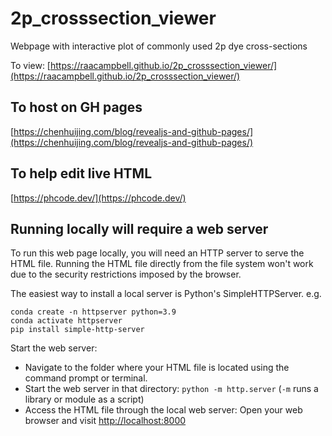 # 2p_crosssection_viewer
Webpage with interactive plot of commonly used 2p dye cross-sections

To view: [https://raacampbell.github.io/2p_crosssection_viewer/](https://raacampbell.github.io/2p_crosssection_viewer/)


## To host on GH pages
[https://chenhuijing.com/blog/revealjs-and-github-pages/](https://chenhuijing.com/blog/revealjs-and-github-pages/)


## To help edit live HTML
[https://phcode.dev/](https://phcode.dev/)


## Running locally will require a web server
To run this web page locally, you will need an HTTP server to serve the HTML file. Running the HTML file directly from the file system won't work due to the security restrictions imposed by the browser.

The easiest way to install a local server is Python's SimpleHTTPServer. 
e.g.

```
conda create -n httpserver python=3.9
conda activate httpserver
pip install simple-http-server
```

Start the web server: 

* Navigate to the folder where your HTML file is located using the command prompt or terminal.
* Start the web server in that directory: `python -m http.server` (`-m` runs a library or module as a script)
* Access the HTML file through the local web server: Open your web browser and visit [http://localhost:8000](http://localhost:8000) 

